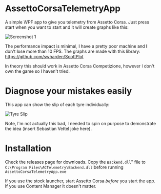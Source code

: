 # AssettoCorsaTelemetryApp

A simple WPF app to give you telemetry from Assetto Corsa. Just press start when you want to start and it will create graphs like this:

![Screenshot 1](https://github.com/Benny121221/AssettoCorsaTelemetryApp/blob/master/images/Annotation%202020-06-18%20195554.png)

The performance impact is minimal, I have a pretty poor machine and I don't lose more than 10 FPS. The graphs are made with this library: https://github.com/swharden/ScottPlot

In theory this should work in Assetto Corsa Competizione, however I don't own the game so I haven't tried.

# Diagnose your mistakes easily

This app can show the slip of each tyre individually:

![Tyre Slip](https://raw.githubusercontent.com/Benny121221/AssettoCorsaTelemetryApp/master/images/Annotation%202020-06-18%20202709.png)

Note, I'm not actually this bad, I needed to spin on purpose to demonstrate the idea (insert Sebastian Vettel joke here).

# Installation

Check the releases page for downloads. Copy the `Backend.dll`" file to `C:\Program Files\ACTelemetry\Backend.dll` before running `AssettoCorsaTelemetryApp.exe`

If you use the stock launcher, start Assetto Corsa *before* you start the app. If you use Content Manager it doesn't matter.
